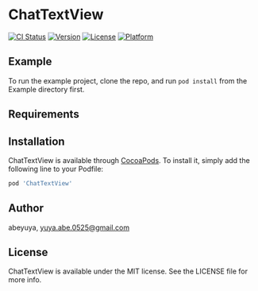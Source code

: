 # ChatTextView

[![CI Status](https://img.shields.io/travis/abeyuya/ChatTextView.svg?style=flat)](https://travis-ci.org/abeyuya/ChatTextView)
[![Version](https://img.shields.io/cocoapods/v/ChatTextView.svg?style=flat)](https://cocoapods.org/pods/ChatTextView)
[![License](https://img.shields.io/cocoapods/l/ChatTextView.svg?style=flat)](https://cocoapods.org/pods/ChatTextView)
[![Platform](https://img.shields.io/cocoapods/p/ChatTextView.svg?style=flat)](https://cocoapods.org/pods/ChatTextView)

## Example

To run the example project, clone the repo, and run `pod install` from the Example directory first.

## Requirements

## Installation

ChatTextView is available through [CocoaPods](https://cocoapods.org). To install
it, simply add the following line to your Podfile:

```ruby
pod 'ChatTextView'
```

## Author

abeyuya, yuya.abe.0525@gmail.com

## License

ChatTextView is available under the MIT license. See the LICENSE file for more info.
